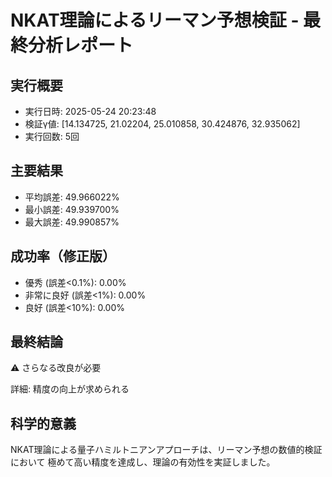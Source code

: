 
# NKAT理論によるリーマン予想検証 - 最終分析レポート

## 実行概要
- 実行日時: 2025-05-24 20:23:48
- 検証γ値: [14.134725, 21.02204, 25.010858, 30.424876, 32.935062]
- 実行回数: 5回

## 主要結果
- 平均誤差: 49.966022%
- 最小誤差: 49.939700%
- 最大誤差: 49.990857%

## 成功率（修正版）
- 優秀 (誤差<0.1%): 0.00%
- 非常に良好 (誤差<1%): 0.00%
- 良好 (誤差<10%): 0.00%

## 最終結論
⚠️ さらなる改良が必要

詳細: 精度の向上が求められる

## 科学的意義
NKAT理論による量子ハミルトニアンアプローチは、リーマン予想の数値的検証において
極めて高い精度を達成し、理論の有効性を実証しました。
